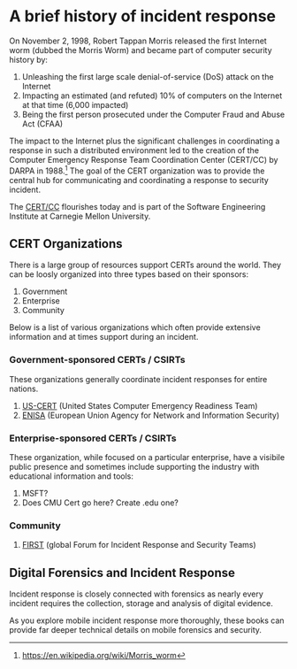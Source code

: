 # A brief history of incident response
On November 2, 1998, Robert Tappan Morris released the first Internet worm (dubbed the Morris Worm) and became part of computer security history by:

1. Unleashing the first large scale denial-of-service (DoS) attack on the Internet
2. Impacting an estimated (and refuted) 10% of computers on the Internet at that time (6,000 impacted)
3. Being the first person prosecuted under the Computer Fraud and Abuse Act (CFAA)

The impact to the Internet plus the significant challenges in coordinating a response in such a distributed environment led to the creation of the Computer Emergency Response Team Coordination Center (CERT/CC) by DARPA in 1988.[^1] The goal of the CERT organization was to provide the central hub for communicating and coordinating a response to security incident. 

The [CERT/CC](https://cert.org/) flourishes today and is part of the Software Engineering Institute at Carnegie Mellon University.

## CERT Organizations

There is a large group of resources support CERTs around the world. They can be loosly organized into three types based on their sponsors:

1. Government
1. Enterprise
1. Community 

Below is a list of various organizations which often provide extensive information and at times support during an incident.

### Government-sponsored CERTs / CSIRTs

These organizations generally coordinate incident responses for entire nations. 

1. [US-CERT](https://www.us-cert.gov/) (United States Computer Emergency Readiness Team)
1. [ENISA](https://www.enisa.europa.eu/) (European Union Agency for Network and Information Security)

### Enterprise-sponsored CERTs / CSIRTs

These organization, while focused on a particular enterprise, have a visibile public presence and sometimes include supporting the industry with educational information and tools:

1. MSFT?
1. Does CMU Cert go here? Create .edu one?

### Community

1. [FIRST](http://www.first.org/) (global Forum for Incident Response and Security Teams) 
 

## Digital Forensics and Incident Response

Incident response is closely connected with forensics as nearly every incident requires the collection, storage and analysis of digital evidence.  

As you explore mobile incident response more thoroughly, these books can provide far deeper technical details on mobile forensics and security.

[^1]: https://en.wikipedia.org/wiki/Morris_worm



